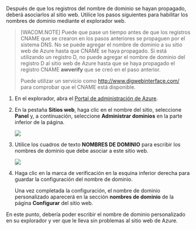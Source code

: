 Después de que los registros del nombre de dominio se hayan propagado, deberá asociarlos al sitio web. Utilice los pasos siguientes para habilitar los nombres de dominio mediante el explorador web.

> [WACOM.NOTE] Puede que pase un tiempo antes de que los registros CNAME que se crearon en los pasos anteriores se propaguen por el sistema DNS. No se puede agregar el nombre de dominio a su sitio web de Azure hasta que CNAME se haya propagado. Si está utilizando un registro D, no puede agregar el nombre de dominio del registro D al sitio web de Azure hasta que se haya propagado el registro CNAME **awverify** que se creó en el paso anterior.
>
> Puede utilizar un servicio como <http://www.digwebinterface.com/> para comprobar que el CNAME está disponible.

1.  En el explorador, abra el [Portal de administración de Azure][Portal de administración de Azure].

2.  En la pestaña **Sitios web**, haga clic en el nombre del sitio, seleccione **Panel** y, a continuación, seleccione **Administrar dominios** en la parte inferior de la página.

    ![][0]

3.  Utilice los cuadros de texto **NOMBRES DE DOMINIO** para escribir los nombres de dominio que debe asociar a este sitio web.

    ![][1]

4.  Haga clic en la marca de verificación en la esquina inferior derecha para guardar la configuración del nombre de dominio.

    Una vez completada la configuración, el nombre de dominio personalizado aparecerá en la sección **nombres de dominio** de la página **Configurar** del sitio web.

En este punto, debería poder escribir el nombre de dominio personalizado en su explorador y ver que le lleva sin problemas al sitio web de Azure.

  [Portal de administración de Azure]: https://manage.windowsazure.com
  [0]: ./media/custom-dns-web-site/dncmntask-cname-6.png
  [1]: ./media/custom-dns-web-site/dncmntask-cname-7.png
